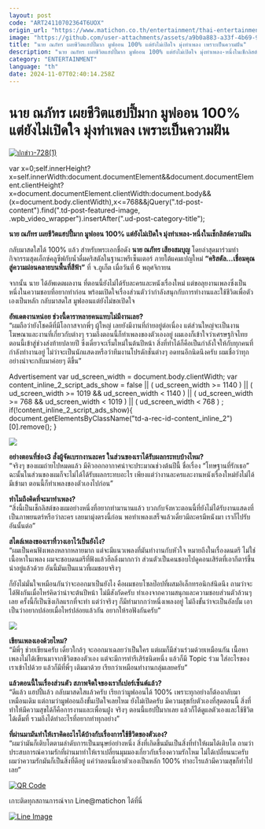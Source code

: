 ```yaml
---
layout: post
code: "ART24110702364T6UOX"
origin_url: "https://www.matichon.co.th/entertainment/thai-entertainment/news_4886231"
image: "https://github.com/user-attachments/assets/a9b0a883-a33f-4b69-986f-6a7d7dac4238"
title: "นาย ณภัทร เผยชีวิตแฮปปี้มาก มูฟออน 100% แต่ยังไม่เปิดใจ มุ่งทำเพลง เพราะเป็นความฝัน"
description: "นาย ณภัทร เผยชีวิตแฮปปี้มาก มูฟออน 100% แต่ยังไม่เปิดใจ มุ่งทำเพลง-หนึ่งในเช็กลิสต์ความฝัน"
category: "ENTERTAINMENT"
language: "th"
date: 2024-11-07T02:40:14.258Z
---
```


# นาย ณภัทร เผยชีวิตแฮปปี้มาก มูฟออน 100% แต่ยังไม่เปิดใจ มุ่งทำเพลง เพราะเป็นความฝัน

[![](https://www.matichon.co.th/wp-content/uploads/2024/11/ปกข่าว-7281-60.jpg "ปกข่าว-728(1)")](https://www.matichon.co.th/wp-content/uploads/2024/11/ปกข่าว-7281-60.jpg)

var x=0;self.innerHeight?x=self.innerWidth:document.documentElement&&document.documentElement.clientHeight?x=document.documentElement.clientWidth:document.body&&(x=document.body.clientWidth),x<=768&&jQuery(".td-post-content").find(".td-post-featured-image, .wpb\_video\_wrapper").insertAfter(".ud-post-category-title");

**นาย ณภัทร เผยชีวิตแฮปปี้มาก มูฟออน 100% แต่ยังไม่เปิดใจ มุ่งทำเพลง-หนึ่งในเช็กลิสต์ความฝัน**

กลับมาสดใสได้ 100% แล้ว สำหรับพระเอกชื่อดัง **นาย ณภัทร เสียงสมบุญ** โดยล่าสุดมาร่วมทำกิจกรรมสุดเอ็กซ์คลูซีฟกับน้ำดื่มคริสตัลในฐานะพรีเซ็นเตอร์ ภายใต้แคมเปญใหม่ **“คริสตัล…เชื่อมคุณสู่ความผ่อนคลายบนพื้นที่สีฟ้า”** ที่ จ.ภูเก็ต เมื่อวันที่ 6 พฤศจิกายน

จากนั้น นาย ได้อัพเดตผลงาน ที่ตอนนี้ยังไม่ได้รับละครและหนังเรื่องใหม่ แต่ขอลุยงานเพลงซึ่งเป็นหนึ่งในความชอบที่อยากทำก่อน พร้อมเปิดใจเรื่องส่วนตัวว่ากำลังสนุกกับการทำงานและใช้ชีวิตเพื่อตัวเองเป็นหลัก กลับมาสดใส มูฟออนแต่ยังไม่ขอเปิดใจ

**อัพเดตงานหน่อย ช่วงนี้ดาราหลายคนแทบไม่มีงานเลย?**  
“ผมถือว่ายังโชคดีที่มีโอกาสจากพี่ๆ ผู้ใหญ่ เลยยังมีงานที่ถ่ายอยู่ต่อเนื่อง แต่ส่วนใหญ่จะเป็นงานโฆษณาและงานที่เกี่ยวกับต่างๆ รวมถึงตอนนี้ก็ทำเพลงของตัวเองอยู่ ผมเองก็เข้าใจว่าเศรษฐกิจไทยตอนนี้เข้าสู่ช่วงส่งท้ายปลายปี ซึ่งเดี๋ยวจะเริ่มใหม่ในต้นปีหน้า สิ่งที่ทำได้ก็คือเป็นกำลังใจให้กับทุกคนที่กำลังทำงานอยู่ ไม่ว่าจะเป็นนักแสดงหรือว่าทีมงานโปรดักชั่นต่างๆ อดทนอีกนิดนึงครับ ผมเชื่อว่าทุกอย่างน่าจะกลับมาค่อยๆ ดีขึ้น”

Advertisement var ud\_screen\_width = document.body.clientWidth; var content\_inline\_2\_script\_ads\_show = false || ( ud\_screen\_width >= 1140 ) || ( ud\_screen\_width >= 1019 && ud\_screen\_width < 1140 ) || ( ud\_screen\_width >= 768 && ud\_screen\_width < 1019 ) || ( ud\_screen\_width < 768 ) ; if(!content\_inline\_2\_script\_ads\_show){ document.getElementsByClassName("td-a-rec-id-content\_inline\_2")\[0\].remove(); }

![](https://www.matichon.co.th/wp-content/uploads/2024/11/42.jpg)

**อย่างตอนที่ช่อง3 สั่งผู้จัดเบรกงานละคร ในส่วนของเราได้รับผลกระทบบ้างไหม?**  
“จริงๆ ของผมถ่ายไปหมดแล้ว มีคิวออกอากาศน่าจะประมาณช่วงต้นปีนี้ ชื่อเรื่อง “โทษฐานที่รักเธอ” ฉะนั้นในส่วนของผมก็จะไม่ได้ได้รับผลกระทบอะไร เพียงแต่ว่างานละครและงานหนังเรื่องใหม่ยังไม่ได้มีเข้ามา ตอนนี้ก็ทำเพลงของตัวเองไปก่อน”

**ทำไมถึงคิดที่จะมาทำเพลง?**  
“สิ่งนี้เป็นเช็กลิสต์ของผมอย่างหนึ่งที่อยากทำมานานแล้ว บวกกับจังหวะตอนนี้ที่ยังไม่ได้รับงานแสดงที่เป็นภาพยนตร์หรือว่าละคร เลยมามุ่งตรงนี้ก่อน พอทำเพลงเสร็จแล้วเดี๋ยวมีละครมีหนังมา เราก็ไปรับอันนั้นต่อ”

**สไตล์เพลงของเราที่วางเอาไว้เป็นยังไง?**  
“ผมเป็นคนฟังเพลงหลากหลายมาก แต่จะมีแนวเพลงที่มันทำงานกับหัวใจ หมายถึงในเรื่องดนตรี ไม่ใช่เนื้อหาในเพลง ผมจะชอบดนตรีที่ฟังแล้วฮีลลิ่งมากกว่า ส่วนตัวเป็นคนชอบไปดูคอนเสิร์ตที่เอากีตาร์ขึ้นนำอยู่แล้วด้วย อันนี้มันเป็นแนวที่ผมชอบจริงๆ

ก็ยังไม่มั่นใจเหมือนกันว่าจะออกมาเป็นยังไง คือผมชอบโซลป๊อปที่ผสมอิเล็กทรอนิกส์นิดนึง ถามว่าจะได้ฟังกันเมื่อไหร่คิดว่าน่าจะต้นปีหน้า ไม่มีสังกัดครับ ทำเองจากความสนุกและความชอบส่วนตัวล้วนๆ เลย ครั้งนี้ก็เป็นซิงเกิลแรกที่จะทำ แต่ว่าจริงๆ ก็มีทำมากกว่าหนึ่งเพลงอยู่ ไม่ถึงขั้นว่าจะเป็นอัลบั้ม เอาเป็นว่าอยากปล่อยเมื่อไหร่ปล่อยแล้วกัน อยากให้รอฟังกันครับ”

![](https://www.matichon.co.th/wp-content/uploads/2024/11/55-22.jpg)

**เขียนเพลงเองด้วยไหม?**  
“มีพี่ๆ ช่วยเขียนครับ เดี๋ยวใกล้ๆ จะออกมาเฉลยว่าเป็นใคร แต่ผมก็มีส่วนร่วมด้วยเหมือนกัน เนื้อหาเพลงไม่ได้เขียนมาจากชีวิตของตัวเอง แต่จะมีการทำรีเสิร์ชนิดหนึ่ง แล้วก็มี Topic ร่วม ใส่อะไรของเราเข้าไปด้วย แล้วก็มีที่พี่ๆ เติมมาด้วย เรียกว่าเหมือนทำงานกลุ่มเลยครับ”

**แล้วตอนนี้ในเรื่องส่วนตัว สภาพจิตใจของเรากี่เปอร์เซ็นต์แล้ว?**  
“ดีแล้ว แฮปปี้แล้ว กลับมาสดใสแล้วครับ เรียกว่ามูฟออนได้ 100% เพราะทุกอย่างก็ต้องกลับมาเหมือนเดิม แต่ถามว่ามูฟออนถึงขั้นเปิดใจเลยไหม ยังไม่เปิดครับ มีความสุขกับตัวเองที่สุดตอนนี้ สิ่งที่ทำให้มีความสุขได้ก็คือการงานและเพื่อนฝูง จริงๆ ตอนนี้แฮปปี้มากเลย แล้วก็ได้ดูแลตัวเองและใช้ชีวิตได้เต็มที่ รวมถึงได้ทำอะไรที่อยากทำทุกอย่าง”

**ที่ผ่านมามันทำให้เราคิดอะไรได้บ้างกับเรื่องการใช้ชีวิตของตัวเอง?**  
“ผมว่ามันก็เติบโตตามลำดับการเป็นมนุษย์อย่างหนึ่ง สิ่งที่เกิดขึ้นมันเป็นสิ่งที่ทำให้ผมได้เติบโต ถามว่าประสบการณ์ความรักที่ผ่านมาทำให้เราเปลี่ยนมุมมองเกี่ยวกับเรื่องความรักไหม ไม่ได้เปลี่ยนนะครับ ผมว่าความรักมันก็เป็นสิ่งที่ดีอยู่ แค่ว่าตอนนี้เอาตัวเองเป็นหลัก 100% ทำอะไรแล้วมีความสุขก็ทำไปเลย”

[![QR Code](https://www.matichon.co.th/wp-content/uploads/2023/07/wob1371z.jpg)](https://lin.ee/ht0nDxX)

เกาะติดทุกสถานการณ์จาก Line@matichon ได้ที่นี่

[![Line Image](https://www.matichon.co.th/wp-content/uploads/2023/07/th.png)](https://lin.ee/ht0nDxX)